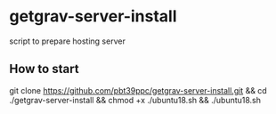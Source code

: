 # getgrav-server-install
script to prepare hosting server

## How to start
git clone https://github.com/pbt39ppc/getgrav-server-install.git && cd ./getgrav-server-install && chmod +x ./ubuntu18.sh && ./ubuntu18.sh
